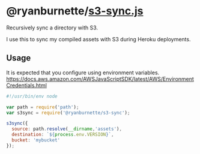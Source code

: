 # @ryanburnette/[s3-sync.js][1]

Recursively sync a directory with S3.

I use this to sync my compiled assets with S3 during Heroku deployments.

## Usage

It is expected that you configure using environment variables.
<https://docs.aws.amazon.com/AWSJavaScriptSDK/latest/AWS/EnvironmentCredentials.html>

```js
#!/usr/bin/env node

var path = require('path');
var s3sync = require('@ryanburnette/s3-sync');

s3sync({
  source: path.resolve(__dirname,'assets'),
  destination: `${process.env.VERSION}`,
  bucket: 'mybucket'
});
```

[1]: https://code.ryanburnette.com/ryanburnette/s3-sync.js
